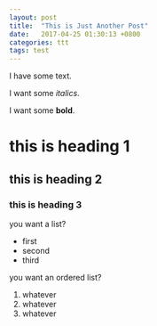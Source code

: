 ```yaml
---
layout: post
title:  "This is Just Another Post"
date:   2017-04-25 01:30:13 +0800
categories: ttt
tags: test
---
```

I have some text.

I want some _italics_.

I want some **bold**.

# this is heading 1

## this is heading 2

### this is heading 3

you want a list?
* first
* second
* third

you want an ordered list?
1. whatever
1. whatever
1. whatever